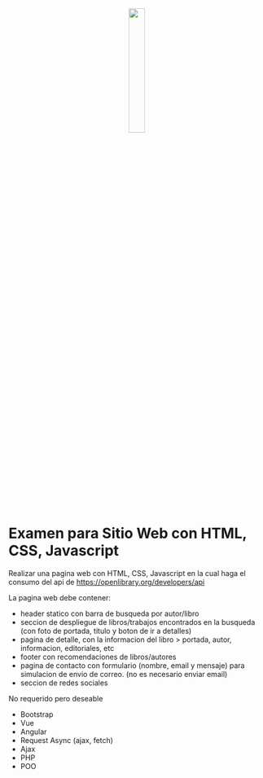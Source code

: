 <div align="center">
  <img width='25%' src='https://static.wixstatic.com/media/f9728f_8cb9186e897f43e49ed22bf73a6040d4~mv2.png/v1/fill/w_270,h_196,al_c,q_85,usm_0.66_1.00_0.01/logo%20fibotech%20blanco_edited.webp'>
</div>

# Examen para Sitio Web con HTML, CSS, Javascript

Realizar una pagina web con HTML, CSS, Javascript en la cual haga el consumo del api de https://openlibrary.org/developers/api

La pagina web debe contener:

* header statico con barra de busqueda por autor/libro
* seccion de despliegue de libros/trabajos encontrados en la busqueda (con foto de portada, titulo y boton de ir a detalles)
* pagina de detalle, con la informacion del libro > portada, autor, informacion, editoriales, etc
* footer con recomendaciones de libros/autores
* pagina de contacto con formulario (nombre, email y mensaje) para simulacion de envio de correo. (no es necesario enviar email)
* seccion de redes sociales


No requerido pero deseable
* Bootstrap
* Vue
* Angular
* Request Async (ajax, fetch)
* Ajax
* PHP 
* POO
